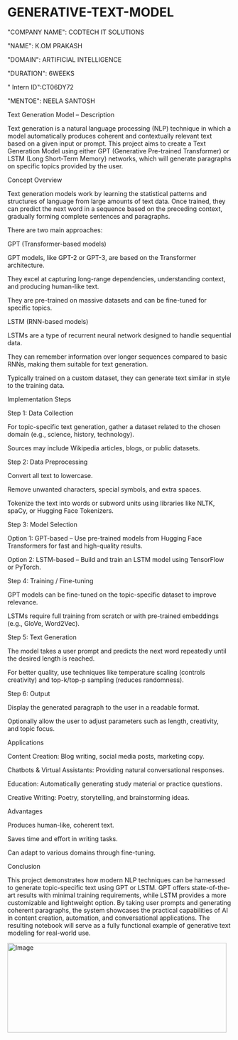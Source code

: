 # GENERATIVE-TEXT-MODEL

"COMPANY NAME": CODTECH IT SOLUTIONS

"NAME": K.OM PRAKASH

"DOMAIN": ARTIFICIAL INTELLIGENCE

"DURATION": 6WEEKS

" Intern ID":CT06DY72

"MENTOE": NEELA SANTOSH

Text Generation Model – Description

Text generation is a natural language processing (NLP) technique in which a model automatically produces coherent and contextually relevant text based on a given input or prompt. This project aims to create a Text Generation Model using either GPT (Generative Pre-trained Transformer) or LSTM (Long Short-Term Memory) networks, which will generate paragraphs on specific topics provided by the user.

Concept Overview

Text generation models work by learning the statistical patterns and structures of language from large amounts of text data. Once trained, they can predict the next word in a sequence based on the preceding context, gradually forming complete sentences and paragraphs.

There are two main approaches:

GPT (Transformer-based models)

GPT models, like GPT-2 or GPT-3, are based on the Transformer architecture.

They excel at capturing long-range dependencies, understanding context, and producing human-like text.

They are pre-trained on massive datasets and can be fine-tuned for specific topics.

LSTM (RNN-based models)

LSTMs are a type of recurrent neural network designed to handle sequential data.

They can remember information over longer sequences compared to basic RNNs, making them suitable for text generation.

Typically trained on a custom dataset, they can generate text similar in style to the training data.

Implementation Steps

Step 1: Data Collection

For topic-specific text generation, gather a dataset related to the chosen domain (e.g., science, history, technology).

Sources may include Wikipedia articles, blogs, or public datasets.

Step 2: Data Preprocessing

Convert all text to lowercase.

Remove unwanted characters, special symbols, and extra spaces.

Tokenize the text into words or subword units using libraries like NLTK, spaCy, or Hugging Face Tokenizers.

Step 3: Model Selection

Option 1: GPT-based – Use pre-trained models from Hugging Face Transformers for fast and high-quality results.

Option 2: LSTM-based – Build and train an LSTM model using TensorFlow or PyTorch.

Step 4: Training / Fine-tuning

GPT models can be fine-tuned on the topic-specific dataset to improve relevance.

LSTMs require full training from scratch or with pre-trained embeddings (e.g., GloVe, Word2Vec).

Step 5: Text Generation

The model takes a user prompt and predicts the next word repeatedly until the desired length is reached.

For better quality, use techniques like temperature scaling (controls creativity) and top-k/top-p sampling (reduces randomness).

Step 6: Output

Display the generated paragraph to the user in a readable format.

Optionally allow the user to adjust parameters such as length, creativity, and topic focus.

Applications

Content Creation: Blog writing, social media posts, marketing copy.

Chatbots & Virtual Assistants: Providing natural conversational responses.

Education: Automatically generating study material or practice questions.

Creative Writing: Poetry, storytelling, and brainstorming ideas.

Advantages

Produces human-like, coherent text.

Saves time and effort in writing tasks.

Can adapt to various domains through fine-tuning.

Conclusion

This project demonstrates how modern NLP techniques can be harnessed to generate topic-specific text using GPT or LSTM. GPT offers state-of-the-art results with minimal training requirements, while LSTM provides a more customizable and lightweight option. By taking user prompts and generating coherent paragraphs, the system showcases the practical capabilities of AI in content creation, automation, and conversational applications. The resulting notebook will serve as a fully functional example of generative text modeling for real-world use.

<img width="493" height="202" alt="Image" src="https://github.com/user-attachments/assets/e1b0b37b-8ecd-46f8-8ce3-7239c46331f3" />
